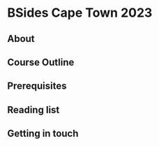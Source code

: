 # BSides Cape Town 2023

## About

## Course Outline

## Prerequisites

## Reading list

## Getting in touch